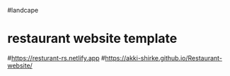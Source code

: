 #landcape
# restaurant website template
#https://resturant-rs.netlify.app
#https://akki-shirke.github.io/Restaurant-website/
